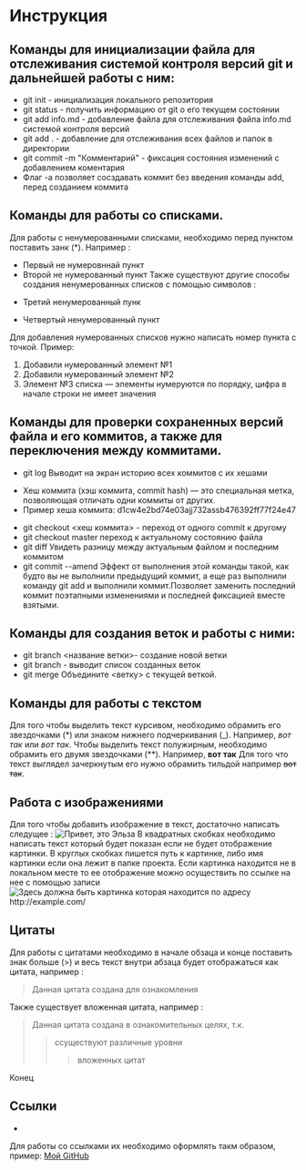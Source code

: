 # Инструкция

## Команды для инициализации файла для отслеживания системой контроля версий git и дальнейшей работы с ним:

* git init - инициализация локального репозитория
* git status - получить информацию от git о его текущем состоянии 
* git add info.md - добавление файла для отслеживания файла info.md системой контроля версий
* git add . - добавление для отслеживания всех файлов и папок в директории
* git commit -m "Комментарий" - фиксация состояния изменений с добавлением коментария
* Флаг -a позволяет сосздавать коммит без введения команды add, перед созданием коммита
## Команды для работы со списками.
Для работы с ненумерованными списками, необходимо перед пунктом поставить занк (*). Например :
* Первый не нумеровннай пункт 
* Второй не нумерованный пункт
Также существуют другие способы создания ненумерованных списков с помощью символов :
+ Третий ненумерованный пунк
- Четвертый ненумерованный пункт


Для добавления нумерованных списков нужно написать номер пункта с точкой. 
Пример:
1. Добавили нумерованный элемент №1
2. Добавили нумерованный элемент №2
9. Элемент №3 списка — элементы нумеруются по порядку, цифра в начале строки не имеет значения

## Команды для проверки сохраненных версий файла и его коммитов, а также для переключения между коммитами.

* git log Выводит на экран историю всех коммитов с их хешами
+ Хеш коммита (хэш коммита, commit hash) — это специальная метка, позволяющая отличать одни коммиты от других.
+ Пример хеша коммита: d1cw4e2bd74e03ajj732assb476392ff77f24e47
* git checkout <хеш коммита> - переход от одного commit к другому
* git checkout master переход к актуальному состоянию файла 
* git diff Увидеть разницу между актуальным файлом и последним коммитом
* git commit --amend Эффект от выполнения этой команды такой, как будто вы не выполнили предыдущий коммит, а еще раз выполнили команду git add и выполнили коммит.Позволяет заменить последний коммит поэтапными изменениями и последней фиксацией
вместе взятыми.

## Команды для создания веток и работы с ними:

* git branch <название ветки>- создание новой ветки
* git branch - выводит список созданных веток
* git merge <branch> Объедините <ветку> с текущей веткой.
## Команды для работы с текстом

Для того чтобы выделить текст курсивом, необходимо обрамить его звездочками (*) или знаком нижнего подчеркивания (_). Например,  *вот так* или _вот так_.
Чтобы выделить текст полужирным, необходимо обрамить его двумя звездочками (**). Например, **вот так**
Для того что текст выглядел зачеркнутым его нужно обрамить тильдой например  ~~вот так~~.
## Работа с изображениями

Для того чтобы добавить изображение в текст, достаточно написать следущее :
![Привет, это Эльза](Эльза.jpg)
В квадратных скобках необходимо написать текст который будет показан если не будет отображение картинки.
В круглых скобках пишется путь к картинке, либо имя картинки если она лежит в папке проекта.
Если картинка находится не в локальном месте то ее отображение можно осуществить по ссылке на нее с помощью записи ![Здесь должна быть картинка которая находится по адресу http://example.com/ ](http://example.com/)

## Цитаты

Для работы с цитатами необходимо в начале обзаца и конце поставить знак больше (>)  и весь текст внутри абзаца будет отображаться как цитата, например :
> Данная цитата создана для ознакомления
>
Также существует вложенная цитата, например :
> Данная цитата создана в ознакомительных целях, т.к.
>> cсуществуют различные уровни
>>> вложенных цитат
>
Конец 
## Ссылки
+

Для работы со ссылками их необходимо оформлять такм образом, пример:
[Мой GitHub](https://github.com/jw108/GB_repos_23.12.git)
